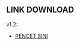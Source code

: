 ## LINK DOWNLOAD
v1.2:
- [PENCET SINI]([https://drive.google.com/file/d/1Z_Qh-Uu1k67TCUuaPtjWP1bEYa8L49ya/view?usp=share_link](https://drive.google.com/file/d/1Fl3kMcGharSuuXlAXVV1YrUMKfss8Lnj/view?usp=share_link))
